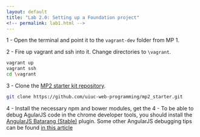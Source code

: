 ```yaml
---
layout: default
title: "Lab 2.0: Setting up a Foundation project"
<!-- permalink: lab1.html -->
---
```


1 - Open the terminal and point it to the `vagrant-dev` folder from MP 1.

2 - Fire up vagrant and ssh into it. Change directories to `\vagrant`.

```bash 
vagrant up
vagrant ssh
cd \vagrant
```

3 -  Clone the [MP2 starter kit repository](https://github.com/uiuc-web-programming/mp2_starter.git).
```bash 
git clone https://github.com/uiuc-web-programming/mp2_starter.git
```

4 - Install the necessary npm and bower modules, get the 
4 - To be able to debug AgularJS code in the chrome developer tools, you should install the [AngularJS Batarang (Stable)](https://chrome.google.com/webstore/detail/angularjs-batarang-stable/niopocochgahfkiccpjmmpchncjoapek) plugin. Some other AngularJS debugging tips can be found [in this article](http://ionicframework.com/blog/angularjs-console/)
